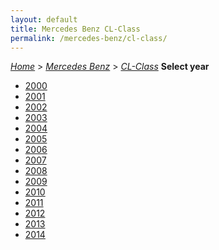 ```yaml
---
layout: default
title: Mercedes Benz CL-Class
permalink: /mercedes-benz/cl-class/
---
```

[*Home*](/) > [*Mercedes Benz*](/mercedes-benz/) > [*CL-Class*](/mercedes-benz/cl-class/)
**Select year**
- [2000](/mercedes-benz/cl-class/2000/)
- [2001](/mercedes-benz/cl-class/2001/)
- [2002](/mercedes-benz/cl-class/2002/)
- [2003](/mercedes-benz/cl-class/2003/)
- [2004](/mercedes-benz/cl-class/2004/)
- [2005](/mercedes-benz/cl-class/2005/)
- [2006](/mercedes-benz/cl-class/2006/)
- [2007](/mercedes-benz/cl-class/2007/)
- [2008](/mercedes-benz/cl-class/2008/)
- [2009](/mercedes-benz/cl-class/2009/)
- [2010](/mercedes-benz/cl-class/2010/)
- [2011](/mercedes-benz/cl-class/2011/)
- [2012](/mercedes-benz/cl-class/2012/)
- [2013](/mercedes-benz/cl-class/2013/)
- [2014](/mercedes-benz/cl-class/2014/)
